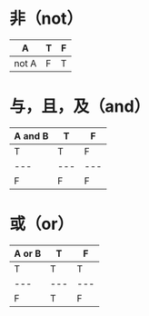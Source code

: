 # 非（not）
|A|T|F|
|---|---|---|
|not A|F|T|
# 与，且，及（and）
|A and B|T|F|
|---|---|---|
|T |T|F|
|---|---|---|
|F |F|F|
# 或（or）
|A or B|T|F|
|---|---|---|
|T|T|T|
|---|---|---|
|F|T|F|
